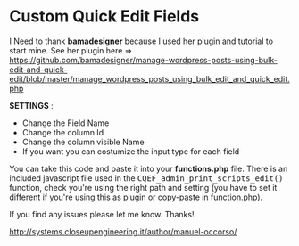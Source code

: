Custom Quick Edit Fields
=====================================================

 I Need to thank  <strong>bamadesigner</strong> because I used her plugin and tutorial to start mine. 
 See her plugin here => 
 https://github.com/bamadesigner/manage-wordpress-posts-using-bulk-edit-and-quick-edit/blob/master/manage_wordpress_posts_using_bulk_edit_and_quick_edit.php
 
  
 <strong>SETTINGS</strong> :  
 * Change the Field Name
 * Change the column Id
 * Change the column visible Name
 * If you want you can costumize the input type for each field
 
  
You can take this code and paste it into your <strong>functions.php</strong> file.
There is an included javascript file used in the 
<tt>CQEF_admin_print_scripts_edit()</tt> function, 
check you're using the right path and setting 
(you have to set it different if you're using this as plugin or copy-paste in function.php).

If you find any issues please let me know. Thanks!

http://systems.closeupengineering.it/author/manuel-occorso/
